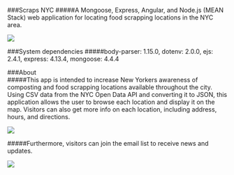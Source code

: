 ###Scraps NYC
#####A Mongoose, Express, Angular, and Node.js (MEAN Stack) web application for locating food scrapping locations in the NYC area.

![](https://media.giphy.com/media/QEYkqeoc7iQo/giphy.gif)

###System dependencies
#####body-parser: 1.15.0, dotenv: 2.0.0, ejs: 2.4.1, express: 4.13.4, mongoose: 4.4.4


###About   
#####This app is intended to increase New Yorkers awareness of composting and food scrapping locations available throughout the city. Using CSV data from the NYC Open Data API and converting it to JSON, this application allows the user to browse each location and display it on the map. Visitors can also get more info on each location, including address, hours, and directions.

![](https://media.giphy.com/media/f5H8YWjitXvNK/giphy.gif)


#####Furthermore, visitors can join the email list to receive news and updates.

![](https://media.giphy.com/media/ctNEOCMlOq2lO/giphy.gif)
